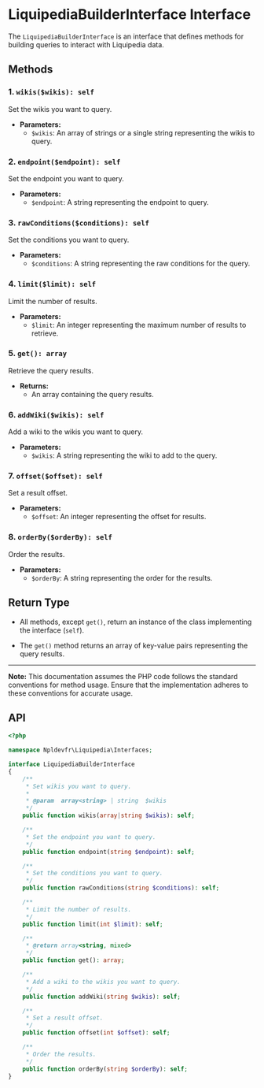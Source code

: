 # LiquipediaBuilderInterface Interface

The `LiquipediaBuilderInterface` is an interface that defines methods for building queries to interact with Liquipedia data.

## Methods

### 1. `wikis($wikis): self`

Set the wikis you want to query.

- **Parameters:**
    - `$wikis`: An array of strings or a single string representing the wikis to query.

### 2. `endpoint($endpoint): self`

Set the endpoint you want to query.

- **Parameters:**
    - `$endpoint`: A string representing the endpoint to query.

### 3. `rawConditions($conditions): self`

Set the conditions you want to query.

- **Parameters:**
    - `$conditions`: A string representing the raw conditions for the query.

### 4. `limit($limit): self`

Limit the number of results.

- **Parameters:**
    - `$limit`: An integer representing the maximum number of results to retrieve.

### 5. `get(): array`

Retrieve the query results.

- **Returns:**
    - An array containing the query results.

### 6. `addWiki($wikis): self`

Add a wiki to the wikis you want to query.

- **Parameters:**
    - `$wikis`: A string representing the wiki to add to the query.

### 7. `offset($offset): self`

Set a result offset.

- **Parameters:**
    - `$offset`: An integer representing the offset for results.

### 8. `orderBy($orderBy): self`

Order the results.

- **Parameters:**
    - `$orderBy`: A string representing the order for the results.

## Return Type

- All methods, except `get()`, return an instance of the class implementing the interface (`self`).

- The `get()` method returns an array of key-value pairs representing the query results.

---

**Note:** This documentation assumes the PHP code follows the standard conventions for method usage. Ensure that the implementation adheres to these conventions for accurate usage.


## API

```php
<?php

namespace Npldevfr\Liquipedia\Interfaces;

interface LiquipediaBuilderInterface
{
    /**
     * Set wikis you want to query.
     *
     * @param  array<string> | string  $wikis
     */
    public function wikis(array|string $wikis): self;

    /**
     * Set the endpoint you want to query.
     */
    public function endpoint(string $endpoint): self;

    /**
     * Set the conditions you want to query.
     */
    public function rawConditions(string $conditions): self;

    /**
     * Limit the number of results.
     */
    public function limit(int $limit): self;

    /**
     * @return array<string, mixed>
     */
    public function get(): array;

    /**
     * Add a wiki to the wikis you want to query.
     */
    public function addWiki(string $wikis): self;

    /**
     * Set a result offset.
     */
    public function offset(int $offset): self;

    /**
     * Order the results.
     */
    public function orderBy(string $orderBy): self;
}


```
